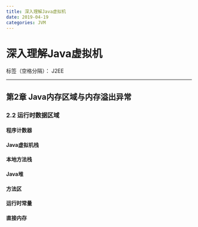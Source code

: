 ```yaml
---
title: 深入理解Java虚拟机
date: 2019-04-19
categories: JVM
---
```


# 深入理解Java虚拟机

标签（空格分隔）： J2EE

---

## 第2章 Java内存区域与内存溢出异常

### 2.2 运行时数据区域
#### 程序计数器
#### Java虚拟机栈
#### 本地方法栈
#### Java堆
#### 方法区
#### 运行时常量
#### 直接内存
